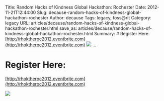 Title: Random Hacks of Kindness Global Hackathon: Rochester
Date: 2012-11-21T12:44:00
Slug: decause-random-hacks-of-kindness-global-hackathon-rochester
Author: decause
Tags: legacy, foss@rit
Category: legacy
URL: articles/decause/random-hacks-of-kindness-global-hackathon-rochester.html
save_as: articles/decause/random-hacks-of-kindness-global-hackathon-rochester.html
Summary: # Register Here: [http://rhoktheroc2012.eventbrite.com](http://rhoktheroc2012.eventbrite.com)  ![](http://foss.rit.edu/files/rhokflyer2012_0.png)   ... 

# Register Here:
[http://rhoktheroc2012.eventbrite.com](http://rhoktheroc2012.eventbrite.com)

![](http://foss.rit.edu/files/rhokflyer2012_0.png)


